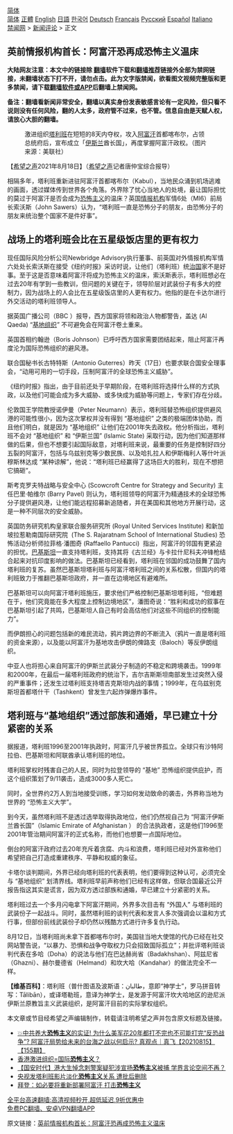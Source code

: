  <!-- 面包屑导航 --> <div class="breadcrumb"><!-- GTranslate: https://gtranslate.io/ -->  <div class="switcher notranslate">  <div class="selected">  <a href="#" onclick="return false;"> 简体</a>  </div>  <div class="option">  <a href="https://www.bannedbook.org" onclick="doGTranslate('zh-CN|zh-CN');jQuery('div.switcher div.selected a').html(jQuery(this).html());return false;" title="简体中文" class="nturl selected"> 简体</a>  <a href="https://www.bannedbook.org/zh-tw/" onclick="doGTranslate('zh-CN|zh-TW');jQuery('div.switcher div.selected a').html(jQuery(this).html());return false;" title="繁體中文" class="nturl"> 正體</a>  <a href="https://www.bannedbook.org/en/" onclick="doGTranslate('zh-CN|en');jQuery('div.switcher div.selected a').html(jQuery(this).html());return false;" title="English" class="nturl"> English</a>  <a href="https://www.bannedbook.org/ja/" onclick="doGTranslate('zh-CN|ja');jQuery('div.switcher div.selected a').html(jQuery(this).html());return false;" title="日本語" class="nturl"> 日語</a>  <a href="https://www.bannedbook.org/ko/" onclick="doGTranslate('zh-CN|ko');jQuery('div.switcher div.selected a').html(jQuery(this).html());return false;" title="한국어" class="nturl"> 한국어</a>  <a href="https://www.bannedbook.org/de/" onclick="doGTranslate('zh-CN|de');jQuery('div.switcher div.selected a').html(jQuery(this).html());return false;" title="Deutsch" class="nturl"> Deutsch</a>  <a href="https://www.bannedbook.org/fr/" onclick="doGTranslate('zh-CN|fr');jQuery('div.switcher div.selected a').html(jQuery(this).html());return false;" title="Français" class="nturl"> Français</a>  <a href="https://www.bannedbook.org/ru/" onclick="doGTranslate('zh-CN|ru');jQuery('div.switcher div.selected a').html(jQuery(this).html());return false;" title="Русский" class="nturl"> Русский</a>  <a href="https://www.bannedbook.org/es/" onclick="doGTranslate('zh-CN|es');jQuery('div.switcher div.selected a').html(jQuery(this).html());return false;" title="Español" class="nturl"> Español</a>  <a href="https://www.bannedbook.org/it/" onclick="doGTranslate('zh-CN|it');jQuery('div.switcher div.selected a').html(jQuery(this).html());return false;" title="Italiano" class="nturl"> Italiano</a>  </div>  </div>      <div class='breadcrumb-sub'><!-- Breadcrumb NavXT 6.3.0 --> <a href="https://www.bannedbook.org/" class="home">禁闻网</a> &gt; <a href="https://www.bannedbook.org/bnews/comments/" class="category">新闻评论</a> &gt; 正文</div></div><h2>英前情报机构首长：阿富汗恐再成恐怖主义温床</h2> <p class="notice"><b>大陆网友注意：本文中的链接除 <a href="https://github.com/bannedbook/fanqiang" >翻墙</a>软件下载和<a href="https://github.com/killgcd/justmysocks/blob/master/README.md">翻墙推荐</a>链接外全部为禁网链接，未翻墙状态下打不开，请勿点击。此为文字版禁闻，欲看图文视频完整版和更多禁闻，请下载<a href="https://github.com/bannedbook/fanqiang">翻墙软件或APP</a>后翻墙上禁闻网。</p><p>备注：翻墙看新闻非常安全，翻墙以真实身份发表敏感言论有一定风险，但只看不说则没有任何风险，翻的人太多，政府管不过来，也不管。信息自由是天赋人权，请放心大胆的翻墙。</b></p>  <div class="entry"> <figure> <p><figcaption>激进组织<a href="https://www.bannedbook.org/bnews/tag/%e5%a1%94%e5%88%a9%e7%8f%ad/" class="st_tag internal_tag" rel="tag" title="标签 塔利班 下的日志">塔利班</a>在短短的8天内夺权，攻入<a href="https://www.bannedbook.org/bnews/tag/%e9%98%bf%e5%af%8c%e6%b1%97/" class="st_tag internal_tag" rel="tag" title="标签 阿富汗 下的日志">阿富汗</a>首都喀布尔，占领总统府后，宣布成立「<a href="https://www.bannedbook.org/bnews/tag/%e4%bc%8a%e6%96%af%e5%85%b0/" class="st_tag internal_tag" rel="tag" title="标签 伊斯兰 下的日志">伊斯兰</a>酋长国」，再度掌握阿富汗政权。（图片来源：美联社）</figcaption></figure> <p>【<span class='wp_keywordlink_affiliate'><a href="https://www.soundofhope.org" title="希望之声" target="_blank">希望之声</a></span>2021年8月18日】（<a href="https://www.bannedbook.org/bnews/tag/%e5%b8%8c%e6%9c%9b%e4%b9%8b%e5%a3%b0/" class="st_tag internal_tag" rel="tag" title="标签 希望之声 下的日志">希望之声</a>记者唐仲宝综合报导）</p> <p>相隔多年，塔利班重新进驻阿富汗首都喀布尔（Kabul），当地民众涌到机场逃难的画面，透过媒体传到世界各个角落。外界除了忧心当地人的处境，最让国际担忧的莫过于阿富汗是否会成为<a href="https://www.bannedbook.org/bnews/tag/%e6%81%90%e6%80%96%e4%b8%bb%e4%b9%89/" class="st_tag internal_tag" rel="tag" title="标签 恐怖主义 下的日志">恐怖主义</a>的温床？英国<a href="https://www.bannedbook.org/bnews/tag/%E6%83%85%E6%8A%A5%E6%9C%BA%E6%9E%84/" class="st_tag internal_tag" rel="tag" title="标签 情报机构 下的日志">情报机构</a>军情6处（MI6）前局长索沃斯（John Sawers）认为，“塔利班一直是恐怖分子的朋友，由恐怖分子的朋友来统治整个国家不是件好事”。</p> <h2><strong>战场上的塔利班会比在五星级饭店里的更有权力</strong></h2> <p>现任国际风险分析公司Newbridge Advisory执行董事、前英国对外情报机构军情六处处长索沃斯在接受《纽约时报》采访时说，让他们（塔利班）统<span class='wp_keywordlink'><a href="https://www.bannedbook.org/forum24/topic8925.html" title="《治国大道》" target="_blank">治国</a></span>家不是好事。至于这是否意味着阿富汗将成为恐怖主义的温床，索沃斯表示，塔利班想必在过去20年有学到一些教训，但问题的关键在于，领导阶层对武装份子有多大的控制力，因为战场上的人会比在五星级饭店里的人更有权力。他指的是在卡达尔进行外交活动的塔利班领导人。</p> <p>据英国广播公司（BBC ）报导，西方国家将领和政治人物都警告，盖达 (Al Qaeda) “<a href="https://www.bannedbook.org/bnews/tag/%e5%9f%ba%e5%9c%b0%e7%bb%84%e7%bb%87/" class="st_tag internal_tag" rel="tag" title="标签 基地组织 下的日志">基地组织</a>” 不可避免会在阿富汗卷土重来。</p> <p>英国首相约翰逊（Boris Johnson）已呼吁西方国家需要团结起来，阻止阿富汗再度沦为国际恐怖组织的避风港。</p> <p>联合国秘书长古特特斯（Antonio Guterres）昨天（17日）也要求联合国安全理事会，“动用可用的一切手段，压制阿富汗的全球恐怖主义威胁”。</p>  <p>《纽约时报》指出，由于目前还处于早期阶段，在塔利班将选择什么样的方式执政，以及他们可能会成为多大威胁、或多快成为威胁等问题上，专家们存在分歧。</p> <p>伦敦国王学院教授诺伊曼（Peter Neumann）表示，塔利班替恐怖组织提供避风港的可能性很小，因为这次掌权并没有得到 “基地组织” 之类的极端团体协助，而且他们明白，就是因为 “基地组织” 让他们在2001年失去政权。他分析指出，塔利班不会对 “基地组织” 和 “伊斯兰国” (Islamic State) 采取行动，因为他们知道那样做的后果，但也不想要引起国际敌意，对塔利班来说，最重要的任务是控制好四分五裂的阿富汗，包括与乌兹别克等少数民族、以及哈扎拉人和伊斯梅利人等什叶派穆斯林达成 “某种谅解”，他说：“塔利班已经赢得了这场巨大的胜利，现在不想把它搞砸”。</p> <p>斯考克罗夫特战略与安全中心 (Scowcroft Centre for Strategy and Security) 主任巴里·帕维尔 (Barry Pavel) 则认为，塔利班领导的阿富汗为精通技术的全球恐怖分子提供避风港，让他们能远程招募新追随者，并在美国和其他地方开展行动，这是一种不同层次的安全威胁。</p> <p>英国防务研究机构皇家联合服务研究所 (Royal United Services Institute) 和新加坡拉惹勒南国际研究院  (The S. Rajaratnam School of International Studies) 恐怖活动分析师拉菲格·潘图奇 (Raffaello Pantucci)  指出，阿富汗的邻国有更紧迫的担忧。<a href="https://www.bannedbook.org/bnews/tag/%e5%b7%b4%e5%9f%ba%e6%96%af%e5%9d%a6/" class="st_tag internal_tag" rel="tag" title="标签 巴基斯坦 下的日志">巴基斯坦</a>一直支持塔利班，支持其将《古兰经》与卡拉什尼科夫冲锋枪结合起来对抗印度影响的做法。巴基斯坦已经看到，塔利班在邻国的成功鼓舞了国内塔利班的复苏。虽然巴基斯坦塔利班与阿富汗塔利班之间的关系松散，但国内的塔利班致力于推翻巴基斯坦政府，并一直在边境地区有避难所。</p> <p>巴基斯坦可以向阿富汗塔利班施压，要求他们严格控制巴基斯坦塔利班，“但难题在于，他们究竟能在多大程度上控制边境地区”，潘图奇说：“胜利和成功的叙事在巴基斯坦引起了共鸣，巴基斯坦人自己有时会高估他们对这些不同组织的控制能力”。</p> <p>而伊朗担心的问题包括新的难民流动，鸦片跨边界的不断流入（鸦片一直是塔利班的资金来源），以及能以阿富汗为基地攻击伊朗的俾路支（Baloch）等反伊朗组织。</p>  <p>中亚人也将担心来自阿富汗的伊斯兰武装分子制造的不稳定和跨境袭击。1999年和2000年，在最后一届塔利班政府的统治下，吉尔吉斯斯坦南部发生过突然入侵的严重事件；还发生过塔利班支持塔吉克斯坦内战的事情；1999年，在乌兹别克斯坦首都塔什干（Tashkent）曾发生六起炸弹爆炸事件。</p> <h2><strong>塔利班与“基地组织”透过部族和通婚，早已建立十分紧密的关系</strong></h2> <p>据报道，塔利班1996至2001年执政时，阿富汗几乎被世界孤立。全球只有沙特阿拉伯、巴基斯坦和阿联酋承认塔利班的地位。</p> <p>塔利班掌权时残害自己的人民，同时为拉登领导的 “基地” 恐怖组织提供庇护，而这个组织策划了9/11袭击，造成3000多人死亡。</p> <p>同时，全世界约2万人到当地接受训练，学习如何发动致命的袭击，外界称当地为世界的 “恐怖主义大学”。</p> <p>到今天，虽然塔利班不是透过选举取得执政地位，他们仍然视自己为 “阿富汗伊斯兰酋长国”（Islamic Emirate of Afghanistan ） 的合法执政者，这是他们1996至2001年管治期间阿富汗的正式名称，而他们也想要一点国际地位。</p> <p>倒台的阿富汗政府过去20年充斥着贪腐、内斗和浪费，塔利班已经对外宣称他们希望把自己打造成重建秩序、平静和权威的象征。</p>  <p>卡塔尔谈判期间，外界已经向塔利班的代表表明，他们要得到这种认可，必须完全与 “基地组织” 划清界线。塔利班早前声称他们已经有这样做，但联合国最近公开报告指这其实是谎言，因为双方透过部族和通婚，早已建立十分紧密的关系。</p> <p>塔利班过去一个多月闪电拿下阿富汗期间，外界多次目击有 “外国人” 与塔利班的武装份子一起战斗。同时，虽然塔利班的谈判代表和发言人多次强调会以温和方式行事，但部份前线武装份子却仍然以残酷方式进行许多复仇行动。</p> <p>8月12日，当塔利班尚未拿下首都喀布尔时，美国驻当地大使馆的代办已经在社交网站警告说，“以暴力、恐惧和战争夺取权力只会招致国际孤立”；并批评塔利班谈判代表在多哈（Doha）的说法与他们在巴达赫尚省（Badakhshan）、阿兹尼省（Ghazni）、赫尔曼德省（Helmand）和坎大哈（Kandahar）的做法完全不一样。</p> <p><strong>【维基百科】</strong>：塔利班（普什图语及波斯语：طالبان‎，意即“神学士”，罗马拼音转写：Tālibān），或译塔勒班，意译为神学士，是发源于阿富汗坎大哈地区的逊尼派伊斯兰原教旨主义武装组织，是阿富汗目前的实际掌权组织。</p> <p>本文章或节目经希望之声编辑制作，转载请注明希望之声并包含原文标题及链接。 </p> <ul class='op-related-articles' title='相关阅读'> <li><a href='https://www.bannedbook.org/bnews/bannedvideo/20210818/1608560.html' target='_blank'>💥中共养大<b>恐怖主义</b>的实证! 为什么美军花20年都打不完也不可能打完“反恐战争”? 阿富汗局势给未来的台海之战以何启示? 真观点｜真飞【20210815】【155期】</a></li> <li><a href='https://www.bannedbook.org/bnews/ssgc/20210818/1608557.html' target='_blank'>香港激进组织=国际<b>恐怖主义</b>？</a></li> <li><a href='https://www.bannedbook.org/bnews/headline/20210818/1608554.html' target='_blank'>【国安时代】港大生悼念刺警案疑犯涉宣扬<b>恐怖主义</b>被捕 学界言论空间不再？</a></li> <li><a href='https://www.bannedbook.org/bnews/headline/20210818/1608551.html' target='_blank'>央视发塔利班影片淡化<b>恐怖主义</b>关系 遭批后删除</a></li> <li><a href='https://www.bannedbook.org/bnews/bannedvideo/20210818/1608523.html' target='_blank'>拜登：如必要将重新部署阿富汗 打击<b>恐怖主义</b></a></li> </ul> <p class="texttj"> <a href="https://github.com/bannedbook/fanqiang/wiki/V2ray%E6%9C%BA%E5%9C%BA" target="_blank">全平台高速翻墙:高清视频秒开,超低延迟,9折优惠中</a><br/> <a href="https://github.com/bannedbook/fanqiang/wiki/%E7%A6%81%E9%97%BB%E7%BD%91%E5%AE%89%E5%8D%93%E7%BF%BB%E5%A2%99%E6%96%B0%E9%97%BBAPP" target="_blank">免费PC翻墙、安卓VPN翻墙APP</a></p> <p>原文链接：<a class="src_link"  href="https://www.soundofhope.org/post/536471" target="_blank">英前情报机构首长：阿富汗恐再成恐怖主义温床</a></p><a name='sharetosocial'></a>  <div style="margin-bottom:5px;padding-bottom:5px;clear:both"> <div id="archive-pix-1" class="banner-ads"> <!-- AuctionX Display platform tag START --> <div id="26318x728x90x621x_ADSLOT2" clicktrack="%%CLICK_URL_ESC%%"></div> <!-- AuctionX Display platform tag END --> </div> <div id="archive-pix-2" class="banner-ads"> <!-- AuctionX Display platform tag START --> <div id="26315x300x250x621x_ADSLOT2" clicktrack="%%CLICK_URL_ESC%%"></div> <!-- AuctionX Display platform tag END --> </div> </div>  <div id="archive-pix-1" class="banner-ads"> <!-- AuctionX Display platform tag START --> <div id="26318x728x90x621x_ADSLOT3" clicktrack="%%CLICK_URL_ESC%%"></div> <!-- AuctionX Display platform tag END --> </div> </div><!--END ENTRY--> 